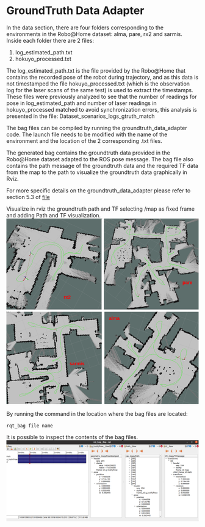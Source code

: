 # GroundTruth Data Adapter

In the data section, there are four folders corresponding to the environments in the Robo@Home dataset: alma, pare, rx2 and sarmis. 
Inside each folder there are 2 files:

1.  log_estimated_path.txt
2.  hokuyo_processed.txt

The log_estimated_path.txt is the file provided by the Robo@Home that contains the recorded pose of the robot during trajectory, and as this
data is not timestamped the file hokuyo_processed.txt (which is the observation log for the laser scans of the same test) is used to extract the
timestamps. These files were previously analyzed to see that the number of readings for pose in log_estimated_path and number of laser readings
in hokuyo_processed matched to avoid synchronization errors, this analysis is presented in the file:
Dataset_scenarios_logs_gtruth_match

The bag files can be compiled by running the groundtruth_data_adapter code. The launch file needs to be modified with the name of the 
environment and the location of the 2 corresponding .txt files. 

The generated bag contains the groundtruth data provided in the Robo@Home dataset adapted to the ROS pose message.
The bag file also contains the path message of the groundtruth data and the required TF data from the map to the path to visualize the groundtruth data
graphically in Rviz. 

For more specific details on the groundtruth_data_adapter please refer to section 5.3 of [file](https://github.com/fernandaroeg/ROS_AMCL_Hybrid_Localization/blob/master/TFM_Localizacion_Rodriguez_Fernanda.pdf)

Visualize in rviz the groundtruth path and TF selecting /map as fixed frame and adding Path and TF visualization. 
![Rviz groundtruth path for all env](gtruth_path_tf_env.png)

By running the command in the location where the bag files are located: 

	rqt_bag file name 

It is possible to inspect the contents of the bag files. 
![Gtruth Bag](gtruth_bag.png)




